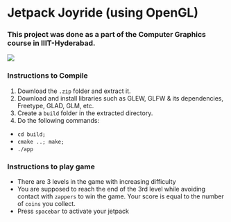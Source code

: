 # Jetpack Joyride (using OpenGL)

### This project was done as a part of the Computer Graphics course in IIIT-Hyderabad.

![](https://github.com/sarthakchittawar/Jetpack-Joyride-OpenGL/blob/master/example.gif)

### Instructions to Compile
1. Download the `.zip` folder and extract it.
2. Download and install libraries such as GLEW, GLFW & its dependencies, Freetype, GLAD, GLM, etc.
3. Create a `build` folder in the extracted directory.
4. Do the following commands:
* `cd build;`
* `cmake ..; make;`
* `./app`

### Instructions to play game
* There are 3 levels in the game with increasing difficulty
* You are supposed to reach the end of the 3rd level while avoiding contact with `zappers` to win the game. Your score is equal to the number of `coins` you collect.
* Press `spacebar` to activate your jetpack

